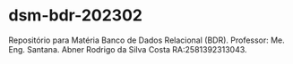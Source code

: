 # dsm-bdr-202302
Repositório para Matéria Banco de Dados Relacional (BDR). Professor: Me. Eng. Santana.
Abner Rodrigo da Silva Costa RA:2581392313043.
